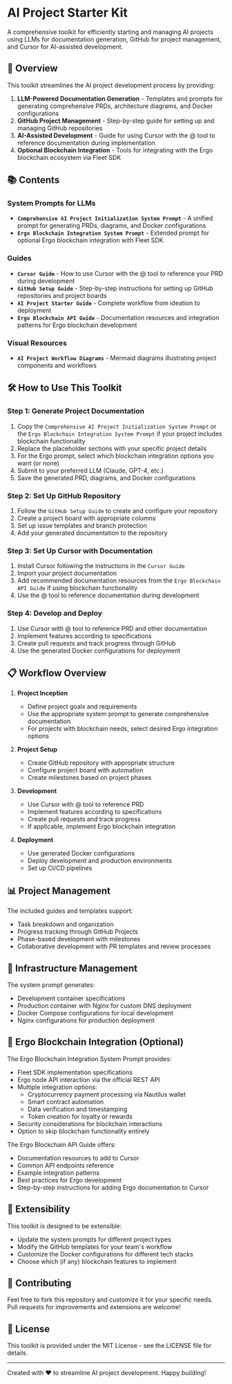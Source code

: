 # AI Project Starter Kit

A comprehensive toolkit for efficiently starting and managing AI projects using LLMs for documentation generation, GitHub for project management, and Cursor for AI-assisted development.

## 🚀 Overview

This toolkit streamlines the AI project development process by providing:

1. **LLM-Powered Documentation Generation** - Templates and prompts for generating comprehensive PRDs, architecture diagrams, and Docker configurations
2. **GitHub Project Management** - Step-by-step guide for setting up and managing GitHub repositories
3. **AI-Assisted Development** - Guide for using Cursor with the @ tool to reference documentation during implementation
4. **Optional Blockchain Integration** - Tools for integrating with the Ergo blockchain ecosystem via Fleet SDK

## 📚 Contents

### System Prompts for LLMs
- **`Comprehensive AI Project Initialization System Prompt`** - A unified prompt for generating PRDs, diagrams, and Docker configurations
- **`Ergo Blockchain Integration System Prompt`** - Extended prompt for optional Ergo blockchain integration with Fleet SDK

### Guides
- **`Cursor Guide`** - How to use Cursor with the @ tool to reference your PRD during development
- **`GitHub Setup Guide`** - Step-by-step instructions for setting up GitHub repositories and project boards
- **`AI Project Starter Guide`** - Complete workflow from ideation to deployment
- **`Ergo Blockchain API Guide`** - Documentation resources and integration patterns for Ergo blockchain development

### Visual Resources
- **`AI Project Workflow Diagrams`** - Mermaid diagrams illustrating project components and workflows

## 🛠️ How to Use This Toolkit

### Step 1: Generate Project Documentation

1. Copy the `Comprehensive AI Project Initialization System Prompt` or the `Ergo Blockchain Integration System Prompt` if your project includes blockchain functionality
2. Replace the placeholder sections with your specific project details
3. For the Ergo prompt, select which blockchain integration options you want (or none)
4. Submit to your preferred LLM (Claude, GPT-4, etc.)
5. Save the generated PRD, diagrams, and Docker configurations

### Step 2: Set Up GitHub Repository

1. Follow the `GitHub Setup Guide` to create and configure your repository
2. Create a project board with appropriate columns
3. Set up issue templates and branch protection
4. Add your generated documentation to the repository

### Step 3: Set Up Cursor with Documentation

1. Install Cursor following the instructions in the `Cursor Guide`
2. Import your project documentation
3. Add recommended documentation resources from the `Ergo Blockchain API Guide` if using blockchain functionality
4. Use the @ tool to reference documentation during development

### Step 4: Develop and Deploy

1. Use Cursor with @ tool to reference PRD and other documentation
2. Implement features according to specifications
3. Create pull requests and track progress through GitHub
4. Use the generated Docker configurations for deployment

## 📋 Workflow Overview

1. **Project Inception**
   - Define project goals and requirements
   - Use the appropriate system prompt to generate comprehensive documentation
   - For projects with blockchain needs, select desired Ergo integration options

2. **Project Setup**
   - Create GitHub repository with appropriate structure
   - Configure project board with automation
   - Create milestones based on project phases

3. **Development**
   - Use Cursor with @ tool to reference PRD
   - Implement features according to specifications
   - Create pull requests and track progress
   - If applicable, implement Ergo blockchain integration

4. **Deployment**
   - Use generated Docker configurations
   - Deploy development and production environments
   - Set up CI/CD pipelines

## 📊 Project Management

The included guides and templates support:
- Task breakdown and organization
- Progress tracking through GitHub Projects
- Phase-based development with milestones
- Collaborative development with PR templates and review processes

## 🧩 Infrastructure Management

The system prompt generates:
- Development container specifications
- Production container with Nginx for custom DNS deployment
- Docker Compose configurations for local development
- Nginx configurations for production deployment

## 🔗 Ergo Blockchain Integration (Optional)

The Ergo Blockchain Integration System Prompt provides:
- Fleet SDK implementation specifications
- Ergo node API interaction via the official REST API
- Multiple integration options:
  - Cryptocurrency payment processing via Nautilus wallet
  - Smart contract automation
  - Data verification and timestamping
  - Token creation for loyalty or rewards
- Security considerations for blockchain interactions
- Option to skip blockchain functionality entirely

The Ergo Blockchain API Guide offers:
- Documentation resources to add to Cursor
- Common API endpoints reference
- Example integration patterns
- Best practices for Ergo development
- Step-by-step instructions for adding Ergo documentation to Cursor

## 🔄 Extensibility

This toolkit is designed to be extensible:
- Update the system prompts for different project types
- Modify the GitHub templates for your team's workflow
- Customize the Docker configurations for different tech stacks
- Choose which (if any) blockchain features to implement

## 📝 Contributing

Feel free to fork this repository and customize it for your specific needs. Pull requests for improvements and extensions are welcome!

## 📜 License

This toolkit is provided under the MIT License - see the LICENSE file for details.

---

Created with ❤️ to streamline AI project development. Happy building!
